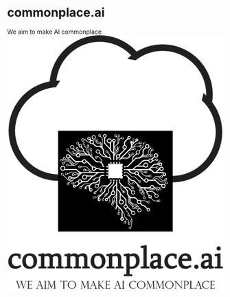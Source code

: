 # commonplace.ai
We aim to make AI commonplace
![Commonplace.ai logo image](smallcommonplaceLogo.jpg)

